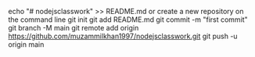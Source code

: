 echo "# nodejsclasswork" >> README.md
or create a new repository on the command line
git init
git add README.md
git commit -m "first commit"
git branch -M main
git remote add origin https://github.com/muzammilkhan1997/nodejsclasswork.git
git push -u origin main
